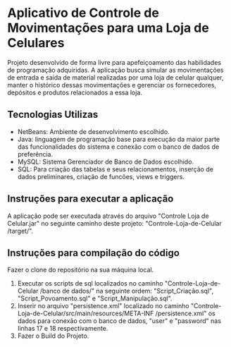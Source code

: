 # Aplicativo de Controle de Movimentações para uma Loja de Celulares  
Projeto desenvolvido de forma livre para apefeiçoamento das habilidades de programação adquiridas. A aplicação busca simular as movimentações de entrada e saída de material
realizadas por uma loja de celular qualquer, manter o histórico dessas movimentações e gerenciar os fornecedores, depósitos e produtos relacionados a essa loja.    
  
  
## Tecnologias Utilizas  
- NetBeans: Ambiente de desenvolvimento escolhido.  
- Java: linguagem de programação base para execução da maior parte das funcionalidades do sistema e conexão com o banco de dados de preferência.  
- MySQL: Sistema Gerenciador de Banco de Dados escolhido.  
- SQL: Para criação das tabelas e seus relacionamentos, inserção de dados preliminares, criação de funcões, views e triggers.  
  
  
## Instruções para executar a aplicação  
A aplicação pode ser executada através do arquivo "Controle Loja de Celular.jar" no seguinte caminho deste projeto: "Controle-Loja-de-Celular
/target/".  
  
  
## Instruções para compilação do código  
Fazer o clone do repositório na sua máquina local.  
1. Executar os scripts de sql localizados no caminho "Controle-Loja-de-Celular
/banco de dados/" na seguinte ordem: "Script_Criação.sql", "Script_Povoamento.sql" e "Script_Manipulação.sql".  
2. Inserir no arquivo "persistence.xml" localizado no caminho "Controle-Loja-de-Celular/src/main/resources/META-INF
/persistence.xml" os dados para conexão com o banco de dados, "user" e "password" nas linhas 17 e 18 respectivamente.  
3. Fazer o Build do Projeto.  
